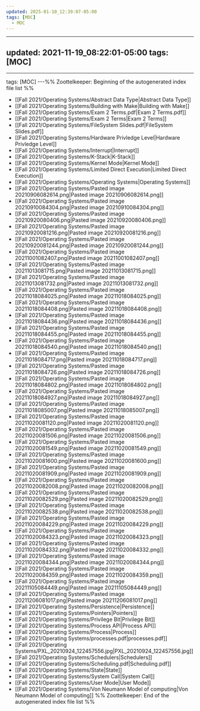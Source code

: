 ```yaml
---
updated: 2025-01-10_12:39:07-05:00
tags: [MOC]
  - MOC
---
```

---
updated: 2021-11-19_08:22:01-05:00
tags: [MOC]
---
---
tags: [MOC]
---%% Zoottelkeeper: Beginning of the autogenerated index file list  %%
-  [[Fall 2021/Operating Systems/Abstract Data Type|Abstract Data Type]]
-  [[Fall 2021/Operating Systems/Building with Make|Building with Make]]
-  [[Fall 2021/Operating Systems/Exam 2 Terms.pdf|Exam 2 Terms.pdf]]
-  [[Fall 2021/Operating Systems/Exam 2 Terms|Exam 2 Terms]]
-  [[Fall 2021/Operating Systems/FileSystem Slides.pdf|FileSystem Slides.pdf]]
-  [[Fall 2021/Operating Systems/Hardware Privledge Level|Hardware Privledge Level]]
-  [[Fall 2021/Operating Systems/Interrupt|Interrupt]]
-  [[Fall 2021/Operating Systems/K-Stack|K-Stack]]
-  [[Fall 2021/Operating Systems/Kernel Mode|Kernel Mode]]
-  [[Fall 2021/Operating Systems/Limited Direct Execution|Limited Direct Execution]]
-  [[Fall 2021/Operating Systems/Operating Systems|Operating Systems]]
-  [[Fall 2021/Operating Systems/Pasted image 20210906082614.png|Pasted image 20210906082614.png]]
-  [[Fall 2021/Operating Systems/Pasted image 20210910084304.png|Pasted image 20210910084304.png]]
-  [[Fall 2021/Operating Systems/Pasted image 20210920080406.png|Pasted image 20210920080406.png]]
-  [[Fall 2021/Operating Systems/Pasted image 20210920081216.png|Pasted image 20210920081216.png]]
-  [[Fall 2021/Operating Systems/Pasted image 20210920081244.png|Pasted image 20210920081244.png]]
-  [[Fall 2021/Operating Systems/Pasted image 20211001082407.png|Pasted image 20211001082407.png]]
-  [[Fall 2021/Operating Systems/Pasted image 20211013081715.png|Pasted image 20211013081715.png]]
-  [[Fall 2021/Operating Systems/Pasted image 20211013081732.png|Pasted image 20211013081732.png]]
-  [[Fall 2021/Operating Systems/Pasted image 20211018084025.png|Pasted image 20211018084025.png]]
-  [[Fall 2021/Operating Systems/Pasted image 20211018084408.png|Pasted image 20211018084408.png]]
-  [[Fall 2021/Operating Systems/Pasted image 20211018084436.png|Pasted image 20211018084436.png]]
-  [[Fall 2021/Operating Systems/Pasted image 20211018084455.png|Pasted image 20211018084455.png]]
-  [[Fall 2021/Operating Systems/Pasted image 20211018084540.png|Pasted image 20211018084540.png]]
-  [[Fall 2021/Operating Systems/Pasted image 20211018084717.png|Pasted image 20211018084717.png]]
-  [[Fall 2021/Operating Systems/Pasted image 20211018084726.png|Pasted image 20211018084726.png]]
-  [[Fall 2021/Operating Systems/Pasted image 20211018084802.png|Pasted image 20211018084802.png]]
-  [[Fall 2021/Operating Systems/Pasted image 20211018084927.png|Pasted image 20211018084927.png]]
-  [[Fall 2021/Operating Systems/Pasted image 20211018085007.png|Pasted image 20211018085007.png]]
-  [[Fall 2021/Operating Systems/Pasted image 20211020081120.png|Pasted image 20211020081120.png]]
-  [[Fall 2021/Operating Systems/Pasted image 20211020081506.png|Pasted image 20211020081506.png]]
-  [[Fall 2021/Operating Systems/Pasted image 20211020081549.png|Pasted image 20211020081549.png]]
-  [[Fall 2021/Operating Systems/Pasted image 20211020081600.png|Pasted image 20211020081600.png]]
-  [[Fall 2021/Operating Systems/Pasted image 20211020081909.png|Pasted image 20211020081909.png]]
-  [[Fall 2021/Operating Systems/Pasted image 20211020082008.png|Pasted image 20211020082008.png]]
-  [[Fall 2021/Operating Systems/Pasted image 20211020082529.png|Pasted image 20211020082529.png]]
-  [[Fall 2021/Operating Systems/Pasted image 20211020082538.png|Pasted image 20211020082538.png]]
-  [[Fall 2021/Operating Systems/Pasted image 20211020084229.png|Pasted image 20211020084229.png]]
-  [[Fall 2021/Operating Systems/Pasted image 20211020084323.png|Pasted image 20211020084323.png]]
-  [[Fall 2021/Operating Systems/Pasted image 20211020084332.png|Pasted image 20211020084332.png]]
-  [[Fall 2021/Operating Systems/Pasted image 20211020084344.png|Pasted image 20211020084344.png]]
-  [[Fall 2021/Operating Systems/Pasted image 20211020084359.png|Pasted image 20211020084359.png]]
-  [[Fall 2021/Operating Systems/Pasted image 20211105084449.png|Pasted image 20211105084449.png]]
-  [[Fall 2021/Operating Systems/Pasted image 20211206081017.png|Pasted image 20211206081017.png]]
-  [[Fall 2021/Operating Systems/Persistence|Persistence]]
-  [[Fall 2021/Operating Systems/Pointers|Pointers]]
-  [[Fall 2021/Operating Systems/Privilege Bit|Privilege Bit]]
-  [[Fall 2021/Operating Systems/Process API|Process API]]
-  [[Fall 2021/Operating Systems/Process|Process]]
-  [[Fall 2021/Operating Systems/processes.pdf|processes.pdf]]
-  [[Fall 2021/Operating Systems/PXL_20210924_122457556.jpg|PXL_20210924_122457556.jpg]]
-  [[Fall 2021/Operating Systems/Schedulers|Schedulers]]
-  [[Fall 2021/Operating Systems/Scheduling.pdf|Scheduling.pdf]]
-  [[Fall 2021/Operating Systems/State|State]]
-  [[Fall 2021/Operating Systems/System Call|System Call]]
-  [[Fall 2021/Operating Systems/User Mode|User Mode]]
-  [[Fall 2021/Operating Systems/Von Neumann Model of computing|Von Neumann Model of computing]]
%% Zoottelkeeper: End of the autogenerated index file list  %%
